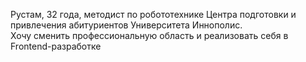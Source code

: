 Рустам, 32 года, методист по робототехнике Центра подготовки и привлечения абитуриентов Университета Иннополис. <br>
Хочу сменить профессиональную область и реализовать себя в Frontend-разработке
